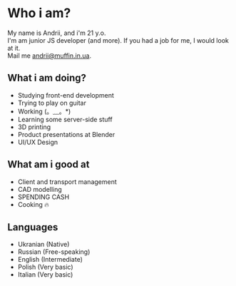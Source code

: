 # Who i am? 

My name is Andrii, and i'm 21 y.o.  
I'm am junior JS developer (and more).
If you had a job for me, I would look at it.  
Mail me <andrii@muffin.in.ua>.

## What i am doing?

- Studying front-end development
- Trying to play on guitar
- Working (。﹏。*)
- Learning some server-side stuff
- 3D printing
- Product presentations at Blender
- UI/UX Design

## What am i good at

- Client  and transport management
- CAD modelling
- SPENDING CASH
- Cooking 🔥

## Languages

- Ukranian (Native)
- Russian (Free-speaking)
- English (Intermediate)
- Polish (Very basic)
- Italian (Very basic)
  
